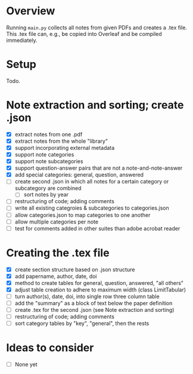 # Overview
Running `main.py` collects all notes from given PDFs and creates a .tex file. This .tex file can, e.g., be copied into Overleaf and be compiled immediately. 

# Setup
Todo.

# Note extraction and sorting; create .json
- [x] extract notes from one .pdf
- [x] extract notes from the whole "library"
- [x] support incorporating external metadata
- [x] support note categories
- [x] support note subcategories
- [x] support question-answer pairs that are not a note-and-note-answer
- [x] add special categories: general, question, answered
- [ ] create second .json in which all notes for a certain category or subcategory are combined
  - [ ] sort notes by year
- [ ] restructuring of code; adding comments
- [ ] write all existing categroies & subcategories to categories.json
- [ ] allow categories.json to map categories to one another
- [ ] allow multiple categories per note
- [ ] test for comments added in other suites than adobe acrobat reader

# Creating the .tex file
- [x] create section structure based on .json structure
- [x] add papername, author, date, doi
- [x] method to create tables for general, question, answered, "all others"
- [x] adjust table creation to adhere to maximum width (class LimitTabular)
- [ ] turn author(s), date, doi, into single row three column table 
- [ ] add the "summary" as a block of text below the paper definition   
- [ ] create .tex for the second .json (see Note extraction and sorting)
- [ ] restructuring of code; adding comments
- [ ] sort category tables by "key", "general", then the rests

# Ideas to consider
- [ ] None yet
